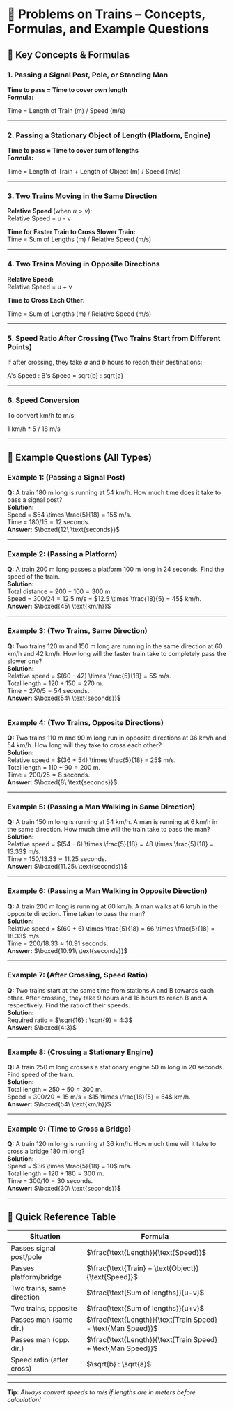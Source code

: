 # 🚆 Problems on Trains – Concepts, Formulas, and Example Questions

## 📘 Key Concepts & Formulas

### 1. Passing a Signal Post, Pole, or Standing Man
**Time to pass = Time to cover own length**  
**Formula:**  

Time = Length of Train (m) / Speed (m/s)


---

### 2. Passing a Stationary Object of Length (Platform, Engine)
**Time to pass = Time to cover sum of lengths**  
**Formula:**  

Time = Length of Train + Length of Object (m) / Speed (m/s)


---

### 3. Two Trains Moving in the Same Direction
**Relative Speed** (when $u > v$):  
Relative Speed = u - v

**Time for Faster Train to Cross Slower Train:**  
Time = Sum of Lengths (m) / Relative Speed (m/s)


---

### 4. Two Trains Moving in Opposite Directions
**Relative Speed:**  
Relative Speed = u + v

**Time to Cross Each Other:**  

Time = Sum of Lengths (m) / Relative Speed (m/s)


---

### 5. Speed Ratio After Crossing (Two Trains Start from Different Points)
If after crossing, they take $a$ and $b$ hours to reach their destinations:  

A's Speed : B's Speed = sqrt{b} : sqrt{a}


---

### 6. Speed Conversion  
To convert km/h to m/s:  

1 km/h * 5 / 18 m/s


---

## 📝 Example Questions (All Types)

### Example 1: (Passing a Signal Post)
**Q:** A train 180 m long is running at 54 km/h. How much time does it take to pass a signal post?  
**Solution:**  
Speed = $54 \times \frac{5}{18} = 15$ m/s.  
Time = $180/15 = 12$ seconds.  
**Answer:** $\boxed{12\ \text{seconds}}$

---

### Example 2: (Passing a Platform)
**Q:** A train 200 m long passes a platform 100 m long in 24 seconds. Find the speed of the train.  
**Solution:**  
Total distance = $200 + 100 = 300$ m.  
Speed = $300/24 = 12.5$ m/s = $12.5 \times \frac{18}{5} = 45$ km/h.  
**Answer:** $\boxed{45\ \text{km/h}}$

---

### Example 3: (Two Trains, Same Direction)
**Q:** Two trains 120 m and 150 m long are running in the same direction at 60 km/h and 42 km/h. How long will the faster train take to completely pass the slower one?  
**Solution:**  
Relative speed = $(60 - 42) \times \frac{5}{18} = 5$ m/s.  
Total length = $120 + 150 = 270$ m.  
Time = $270/5 = 54$ seconds.  
**Answer:** $\boxed{54\ \text{seconds}}$

---

### Example 4: (Two Trains, Opposite Directions)
**Q:** Two trains 110 m and 90 m long run in opposite directions at 36 km/h and 54 km/h. How long will they take to cross each other?  
**Solution:**  
Relative speed = $(36 + 54) \times \frac{5}{18} = 25$ m/s.  
Total length = $110 + 90 = 200$ m.  
Time = $200/25 = 8$ seconds.  
**Answer:** $\boxed{8\ \text{seconds}}$

---

### Example 5: (Passing a Man Walking in Same Direction)
**Q:** A train 150 m long is running at 54 km/h. A man is running at 6 km/h in the same direction. How much time will the train take to pass the man?  
**Solution:**  
Relative speed = $(54 - 6) \times \frac{5}{18} = 48 \times \frac{5}{18} = 13.33$ m/s.  
Time = $150/13.33 \approx 11.25$ seconds.  
**Answer:** $\boxed{11.25\ \text{seconds}}$

---

### Example 6: (Passing a Man Walking in Opposite Direction)
**Q:** A train 200 m long is running at 60 km/h. A man walks at 6 km/h in the opposite direction. Time taken to pass the man?  
**Solution:**  
Relative speed = $(60 + 6) \times \frac{5}{18} = 66 \times \frac{5}{18} = 18.33$ m/s.  
Time = $200/18.33 \approx 10.91$ seconds.  
**Answer:** $\boxed{10.91\ \text{seconds}}$

---

### Example 7: (After Crossing, Speed Ratio)
**Q:** Two trains start at the same time from stations A and B towards each other. After crossing, they take 9 hours and 16 hours to reach B and A respectively. Find the ratio of their speeds.  
**Solution:**  
Required ratio = $\sqrt{16} : \sqrt{9} = 4:3$  
**Answer:** $\boxed{4:3}$

---

### Example 8: (Crossing a Stationary Engine)
**Q:** A train 250 m long crosses a stationary engine 50 m long in 20 seconds. Find speed of the train.  
**Solution:**  
Total length = $250 + 50 = 300$ m.  
Speed = $300/20 = 15$ m/s = $15 \times \frac{18}{5} = 54$ km/h.  
**Answer:** $\boxed{54\ \text{km/h}}$

---

### Example 9: (Time to Cross a Bridge)
**Q:** A train 120 m long is running at 36 km/h. How much time will it take to cross a bridge 180 m long?  
**Solution:**  
Speed = $36 \times \frac{5}{18} = 10$ m/s.  
Total length = $120 + 180 = 300$ m.  
Time = $300/10 = 30$ seconds.  
**Answer:** $\boxed{30\ \text{seconds}}$

---

## 🧠 Quick Reference Table

| Situation                  | Formula                                   |
|----------------------------|-------------------------------------------|
| Passes signal post/pole    | $\frac{\text{Length}}{\text{Speed}}$      |
| Passes platform/bridge     | $\frac{\text{Train} + \text{Object}}{\text{Speed}}$ |
| Two trains, same direction | $\frac{\text{Sum of lengths}}{u-v}$       |
| Two trains, opposite       | $\frac{\text{Sum of lengths}}{u+v}$       |
| Passes man (same dir.)     | $\frac{\text{Length}}{\text{Train Speed} - \text{Man Speed}}$ |
| Passes man (opp. dir.)     | $\frac{\text{Length}}{\text{Train Speed} + \text{Man Speed}}$ |
| Speed ratio (after cross)  | $\sqrt{b} : \sqrt{a}$                     |

---

**Tip:** *Always convert speeds to m/s if lengths are in meters before calculation!*
